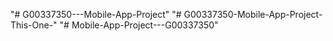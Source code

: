 "# G00337350---Mobile-App-Project" 
"# G00337350-Mobile-App-Project-This-One-" 
"# Mobile-App-Project---G00337350" 
